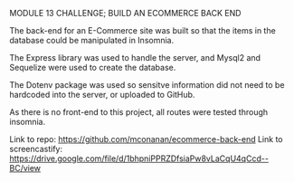 MODULE 13 CHALLENGE; BUILD AN ECOMMERCE BACK END

The back-end for an E-Commerce site was built so that the items in the database could be manipulated in Insomnia.

The Express library was used to handle the server, and Mysql2 and Sequelize were used to create the database.

The Dotenv package was used so sensitve information did not need to be hardcoded into the server, or uploaded to GitHub.

As there is no front-end to this project, all routes were tested through insomnia.

Link to repo: https://github.com/mconanan/ecommerce-back-end
Link to screencastify: https://drive.google.com/file/d/1bhpniPPRZDfsiaPw8vLaCqU4qCcd--BC/view